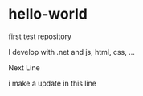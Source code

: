 # hello-world
first test repository


I develop with .net and js, html, css, ...

Next Line

i make a update in this line
